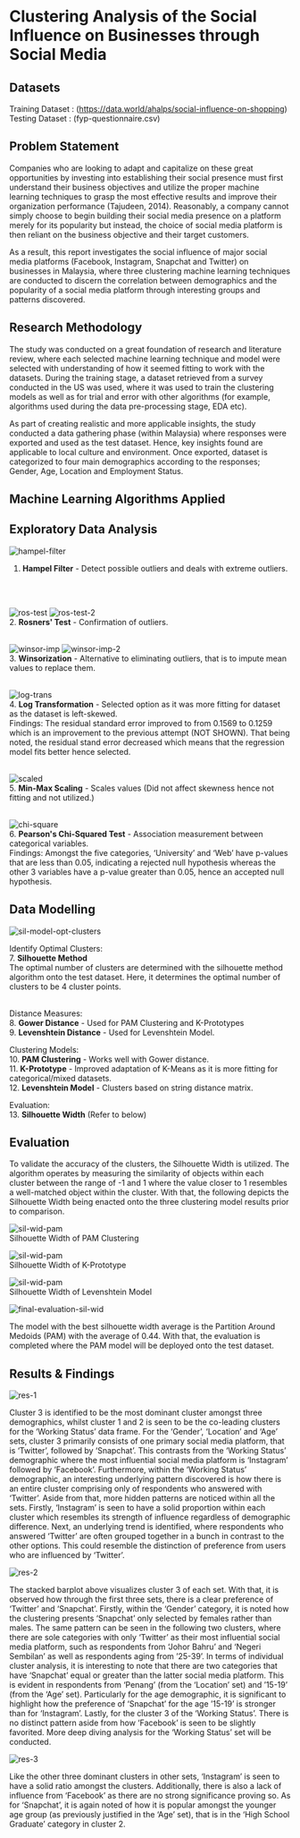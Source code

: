 # Clustering Analysis of the Social Influence on Businesses through Social Media

## Datasets
Training Dataset : (https://data.world/ahalps/social-influence-on-shopping) <br />
Testing Dataset : (fyp-questionnaire.csv) 

## Problem Statement
Companies who are looking to adapt and capitalize on these great opportunities by investing into establishing their social presence must first understand their business objectives and utilize the proper machine learning techniques to grasp the most effective results and improve their organization performance (Tajudeen, 2014). Reasonably, a company cannot simply choose to begin building their social media presence on a platform merely for its popularity but instead, the choice of social media platform is then reliant on the business objective and their target customers. 

As a result, this report investigates the social influence of major social media platforms (Facebook, Instagram, Snapchat and Twitter) on businesses in Malaysia, where three clustering machine learning techniques are conducted to discern the correlation between demographics and the popularity of a social media platform through interesting groups and patterns discovered. 

## Research Methodology
The study was conducted on a great foundation of research and literature review, where each selected machine learning technique and model were selected with understanding of how it seemed fitting to work with the datasets. During the training stage, a dataset retrieved from a survey conducted in the US was used, where it was used to train the clustering  models as well as for trial and error with other algorithms (for example, algorithms used during the data pre-processing stage, EDA etc). 

As part of creating realistic and more applicable insights, the study  conducted a data gathering phase (within Malaysia) where responses were exported and used as the test dataset. Hence, key insights found are applicable to local culture and environment. Once exported, dataset is categorized to four main demographics according to the responses; Gender, Age, Location and Employment Status.   

## Machine Learning Algorithms Applied
## Exploratory Data Analysis
![hampel-filter](/results/hampel-filter.png)
1. **Hampel Filter** - Detect possible outliers and deals with extreme outliers. 
<br />
<br />

![ros-test](/results/ros-test.png)
![ros-test-2](/results/ros-test-2.png) <br />
2. **Rosners' Test** - Confirmation of outliers. 
<br />
<br />

![winsor-imp](/results/winsor-imp.png)
![winsor-imp-2](/results/winsor-imp-2.png) <br />
3. **Winsorization** - Alternative to eliminating outliers, that is to impute  mean values to replace them. 
<br />
<br />

![log-trans](/results/log-trans.png) <br />
4. **Log Transformation** - Selected option as it was more fitting for dataset as the dataset is left-skewed.
<br />
Findings:
The residual standard error improved to from 0.1569 to 0.1259 which is an improvement to the  previous attempt (NOT SHOWN). That being noted, the residual stand error decreased which means that the regression model fits better hence selected.
<br />
<br />

![scaled](/results/scaled-data.png) <br />
5. **Min-Max Scaling** - Scales values (Did not affect skewness hence not fitting and not utilized.)
<br />
<br />

![chi-square](/results/chi-square.png) <br />
6. **Pearson's Chi-Squared Test** - Association measurement between categorical variables. 
<br />
Findings:
Amongst the five categories, ‘University’ and ‘Web’ have p-values that are less than 0.05, indicating a rejected null hypothesis whereas the other 3 variables have a p-value greater than 0.05, hence an accepted null hypothesis.

## Data Modelling
![sil-model-opt-clusters](/results/sil-model-opt-clusters.png) <br />

Identify Optimal Clusters: <br />
7. **Silhouette Method** <br />
The optimal number of clusters are determined with the silhouette method algorithm onto the test dataset. Here, it determines the optimal number of clusters to be 4 cluster points. 
<br />
<br />

Distance Measures: <br />
8. **Gower Distance** - Used for PAM Clustering and K-Prototypes <br />
9. **Levenshtein Distance** - Used for Levenshtein Model. <br />

Clustering Models: <br />
10. **PAM Clustering** - Works well with Gower distance. <br />
11. **K-Prototype** - Improved adaptation of K-Means as it is more fitting for categorical/mixed datasets. <br />
12. **Levenshtein Model** - Clusters based on string distance matrix. <br />

Evaluation: <br />
13. **Silhouette Width** (Refer to below)


## Evaluation
To validate the accuracy of the clusters, the Silhouette Width is utilized. The algorithm operates by measuring the similarity of objects within each cluster between the range of -1 and 1 where the value closer to 1 resembles a well-matched object within the cluster. With that, the following depicts the Silhouette Width being enacted onto the three clustering model results prior to comparison.

![sil-wid-pam](/results/sil-wid-pam.png)<br />
Silhouette Width of PAM Clustering

![sil-wid-pam](/results/sil-wid-kp.png)<br />
Silhouette Width of K-Prototype

![sil-wid-pam](/results/sil-wid-lv.png)<br />
Silhouette Width of Levenshtein Model

![final-evaluation-sil-wid](/results/final-evaluation-sil-wid.png)

The model with the best silhouette width average is the Partition Around Medoids (PAM) with the average of 0.44. With that, the evaluation is completed where the PAM model will be deployed onto the test dataset.

## Results & Findings
![res-1](/results/test-dataset-res.png)

Cluster 3 is identified to be the most dominant cluster amongst three demographics, whilst cluster 1 and 2 is seen to be the co-leading clusters for the ‘Working Status’ data frame. For the ‘Gender’, ‘Location’ and ‘Age’ sets, cluster 3 primarily consists of one primary social media platform, that is ‘Twitter’, followed by ‘Snapchat’. This contrasts from the ‘Working Status’ demographic where the most influential social media platform is ‘Instagram’ followed by ‘Facebook’. Furthermore, within the ‘Working Status’ demographic, an interesting underlying pattern discovered is how there is an entire cluster comprising only of respondents  who answered with ‘Twitter’. Aside from that, more hidden patterns are noticed within all the sets. Firstly, ‘Instagram’ is seen to have a solid proportion within each cluster which resembles its strength of influence regardless of demographic difference. Next, an underlying trend is identified, where respondents who answered ‘Twitter’ are often grouped together in a bunch in contrast to the other options. This could resemble the distinction of preference from users who are influenced by ‘Twitter’. <br />


![res-2](/results/test-dataset-res-2.png)

The stacked barplot above visualizes cluster 3 of each set. With that, it is observed how through the first three sets, there is a clear preference of ‘Twitter’ and ‘Snapchat’. Firstly, within the ‘Gender’ category, it is noted how the clustering presents ‘Snapchat’ only selected by females rather than males. The same pattern can be seen in the following two clusters, where there are sole categories with only ‘Twitter’ as their most influential social media platform, such as respondents from ‘Johor Bahru’ and ‘Negeri Sembilan’ as well as respondents aging from ’25-39’. In terms of individual cluster analysis, it is interesting to note that there are two categories that have ‘Snapchat’ equal or greater than the latter social media platform. This is evident in respondents from ‘Penang’ (from the ‘Location’ set) and ’15-19’ (from the ‘Age’ set). Particularly for the age demographic, it is significant to highlight how the preference of ‘Snapchat’ for the age ’15-19’ is stronger than for ‘Instagram’. Lastly, for the cluster 3 of the ‘Working Status’. There is no distinct pattern aside from how ‘Facebook’ is seen to be slightly favorited. More deep diving analysis for the ‘Working Status’ set will be conducted.  <br />


![res-3](/results/test-dataset-res-3.png)

Like the other three dominant clusters in other sets, ‘Instagram’ is seen to have a solid ratio amongst the clusters. Additionally, there is also a lack of influence from ‘Facebook’ as there are no strong significance proving so. As for ‘Snapchat’, it is again noted of how it is popular amongst the younger age group (as previously justified in the ‘Age’ set), that is in the ‘High School Graduate’ category in cluster 2. 


